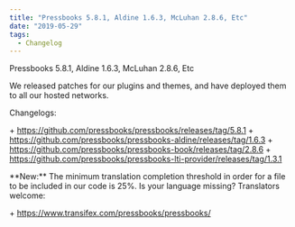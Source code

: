 ```yaml
---
title: "Pressbooks 5.8.1, Aldine 1.6.3, McLuhan 2.8.6, Etc"
date: "2019-05-29"
tags: 
  - Changelog
---
```


Pressbooks 5.8.1, Aldine 1.6.3, McLuhan 2.8.6, Etc

We released patches for our plugins and themes, and have deployed them to all our hosted networks.

Changelogs:

\+ https://github.com/pressbooks/pressbooks/releases/tag/5.8.1 + https://github.com/pressbooks/pressbooks-aldine/releases/tag/1.6.3 + https://github.com/pressbooks/pressbooks-book/releases/tag/2.8.6 + https://github.com/pressbooks/pressbooks-lti-provider/releases/tag/1.3.1

\*\*New:\*\* The minimum translation completion threshold in order for a file to be included in our code is 25%. Is your language missing? Translators welcome:

\+ https://www.transifex.com/pressbooks/pressbooks/
